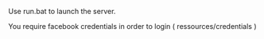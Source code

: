 Use run.bat to launch the server.

You require facebook credentials in order to login ( ressources/credentials )